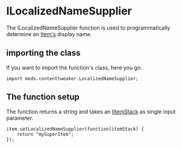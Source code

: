 # ILocalizedNameSupplier

The ILocalizedNameSupplier function is used to programmatically determine an [Item's](/Mods/ContentTweaker/Vanilla/Creatable_Content/Item/) display name.

## importing the class

If you want to import the function's class, here you go:

```zenscript
import mods.contenttweaker.LocalizedNameSupplier;
```

## The function setup

The function returns a string and takes an [IItemStack](/Vanilla/Items/IItemStack/) as single input parameter.

```zenscript
item.setLocalizedNameSupplier(function(itemStack) {
    return "mySuperItem";
});
```